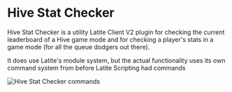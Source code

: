 # Hive Stat Checker
Hive Stat Checker is a utility Latite Client V2 plugin for checking the current leaderboard of a Hive game mode and for checking a player's stats in a game mode (for all the queue dodgers out there).

It does use Latite's module system, but the actual functionality uses its own command system from before Latite Scripting had commands

![Hive Stat Checker commands](https://i.imgur.com/faGj7s6.png)
